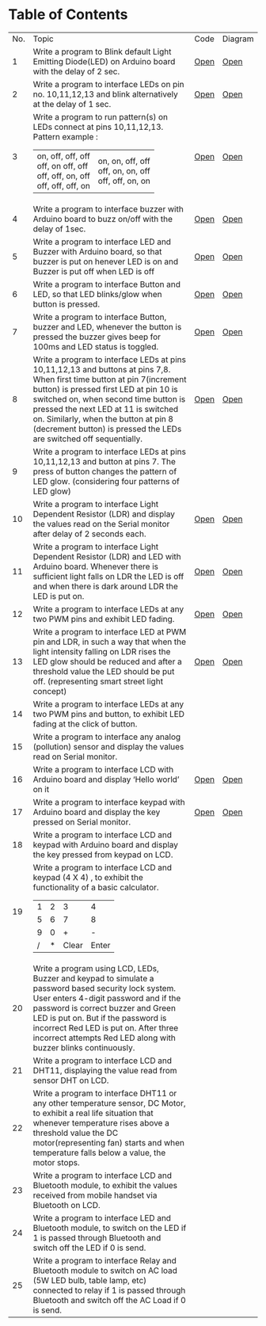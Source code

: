 # Table of Contents

<table>
<tr><td>No.</td><td>Topic</td><td>Code</td><td>Diagram</td></tr>

<tr>
<td>1</td>
<td>Write a program to Blink default Light Emitting Diode(LED) on Arduino board with the delay of 2 sec.</td>
<td><a href="https://github.com/rpkc/O-level-IoT-Project-Codes/blob/main/1/1.ino">Open</a></td>
<td><a href="https://raw.githubusercontent.com/rpkc/O-level-IoT-Project-Codes/main/1/1.png">Open</a></td>
</tr>

<tr>
<td>2</td>
<td>Write a program to interface LEDs on pin no. 10,11,12,13 and blink alternatively at the delay of 1 sec.</td>
<td><a href="https://github.com/rpkc/O-level-IoT-Project-Codes/blob/main/2/2.ino">Open</a></td>
<td><a href="https://raw.githubusercontent.com/rpkc/O-level-IoT-Project-Codes/main/2/2.png">Open</a></td>
</tr>

<tr>
<td>3</td>
<td>Write a program to run pattern(s) on LEDs connect at pins 10,11,12,13. <br>Pattern example : 
    <center>
    <table>
    <tr>
    <td>
    on, off, off, off<br>
    off, on off, off<br>
    off, off, on, off<br>
    off, off, off, on
    </td>
    <td>
    on, on, off, off<br>
    off, on, on, off<br>
    off, off, on, on
    </td>
    </tr>
    </table>
    </center>
</td>
<td><a href="https://github.com/rpkc/O-level-IoT-Project-Codes/blob/main/3/3.ino">Open</a></td>
<td><a href="https://raw.githubusercontent.com/rpkc/O-level-IoT-Project-Codes/main/3/3.png">Open</a></td>
</tr>


<tr>
<td>4</td>
<td> Write a program to interface buzzer with Arduino board to buzz on/off with the delay of 1sec.</td>
<td><a href="https://github.com/rpkc/O-level-IoT-Project-Codes/blob/main/4/4.ino">Open</a></td>
<td><a href="https://raw.githubusercontent.com/rpkc/O-level-IoT-Project-Codes/main/4/4.png">Open</a></td>
</tr>

<tr>
<td>5</td>
<td>Write a program to interface LED and Buzzer with Arduino board, so that buzzer is put on henever LED is on and Buzzer is put off when LED is off</td>
<td><a href="https://github.com/rpkc/O-level-IoT-Project-Codes/blob/main/5/5.ino">Open</a></td>
<td><a href="https://raw.githubusercontent.com/rpkc/O-level-IoT-Project-Codes/main/5/5.png">Open</a></td>
</tr>

<tr>
<td>6</td>
<td>Write a program to interface Button and LED, so that LED blinks/glow when button is pressed.</td>
<td><a href="https://github.com/rpkc/O-level-IoT-Project-Codes/blob/main/6/6.ino">Open</a></td>
<td><a href="https://raw.githubusercontent.com/rpkc/O-level-IoT-Project-Codes/main/6/6.png">Open</a></td>
</tr>

<tr>
<td>7</td>
<td> Write a program to interface Button, buzzer and LED, whenever the button is pressed the buzzer gives beep for 100ms and LED status is toggled.</td>
<td><a href="https://github.com/rpkc/O-level-IoT-Project-Codes/blob/main/7/7.ino">Open</a></td>
<td><a href="https://raw.githubusercontent.com/rpkc/O-level-IoT-Project-Codes/main/7/7.png">Open</a></td>
</tr>

<tr>
<td>8</td>
<td> Write a program to interface LEDs at pins 10,11,12,13 and buttons at pins 7,8. When first time button at pin 7(increment button) is pressed first LED at pin 10 is switched on, when second time button is pressed the next LED at 11 is switched on. Similarly, when the button at pin 8 (decrement button) is pressed the LEDs are switched off sequentially.</td>
<td><a href="https://github.com/rpkc/O-level-IoT-Project-Codes/blob/main/8/8.ino">Open</a></td>
<td><a href="https://raw.githubusercontent.com/rpkc/O-level-IoT-Project-Codes/main/8/8.png">Open</a></td>
</tr>

<tr>
<td>9</td>
<td> Write a program to interface LEDs at pins 10,11,12,13 and button at pins 7. The press of button changes the pattern of LED glow. (considering four patterns of LED glow)</td>
<td></td>
<td></td>
</tr>

<tr>
<td>10</td>
<td>Write a program to interface Light Dependent Resistor (LDR) and display the values read on the Serial monitor after delay of 2 seconds each.</td>
<td><a href="https://github.com/rpkc/O-level-IoT-Project-Codes/blob/main/10/10.ino">Open</a></td>
<td><a href="https://raw.githubusercontent.com/rpkc/O-level-IoT-Project-Codes/main/10/10.png">Open</a></td>
</tr>

<tr>
<td>11</td>
<td>Write a program to interface Light Dependent Resistor (LDR) and LED with Arduino board. Whenever there is sufficient light falls on LDR the LED is off and when there is dark around LDR the LED is put on.</td>
<td><a href="https://github.com/rpkc/O-level-IoT-Project-Codes/blob/main/11/11.ino">Open</a></td>
<td><a href="https://raw.githubusercontent.com/rpkc/O-level-IoT-Project-Codes/main/11/11.png">Open</a></td>
</tr>

<tr>
<td>12</td>
<td> Write a program to interface LEDs at any two PWM pins and exhibit LED fading.</td>
<td><a href="https://github.com/rpkc/O-level-IoT-Project-Codes/blob/main/12/12.ino">Open</a></td>
<td><a href="https://raw.githubusercontent.com/rpkc/O-level-IoT-Project-Codes/main/12/12.png">Open</a></td>
</tr>

<tr>
<td>13</td>
<td> Write a program to interface LED at PWM pin and LDR, in such a way that when the light intensity falling on LDR rises the LED glow should be reduced and after a threshold value the LED should be put off. (representing smart street light concept)</td>
<td><a href="https://github.com/rpkc/O-level-IoT-Project-Codes/blob/main/13/13.ino">Open</a></td>
<td><a href="https://raw.githubusercontent.com/rpkc/O-level-IoT-Project-Codes/main/13/13.png">Open</a></td>
</tr>

<tr>
<td>14</td>
<td> Write a program to interface LEDs at any two PWM pins and button, to exhibit LED fading at the click of button.</td>
<td></td>
<td></td>
</tr>

<tr>
<td>15</td>
<td> Write a program to interface any analog (pollution) sensor and display the values read on Serial monitor.</td>
<td></td>
<td></td>
</tr>

<tr>
<td>16</td>
<td> Write a program to interface LCD with Arduino board and display ‘Hello world’ on it</td>
<td><a href="https://github.com/rpkc/O-level-IoT-Project-Codes/blob/main/16/16.ino">Open</a></td>
<td><a href="https://raw.githubusercontent.com/rpkc/O-level-IoT-Project-Codes/main/16/16.png">Open</a></td>
</tr>

<tr>
<td>17</td>
<td> Write a program to interface keypad with Arduino board and display the key pressed  on Serial monitor.</td>
<td><a href="https://github.com/rpkc/O-level-IoT-Project-Codes/blob/main/17/17.ino">Open</a></td>
<td><a href="https://raw.githubusercontent.com/rpkc/O-level-IoT-Project-Codes/main/17/17.png">Open</a></td>
</tr>

<tr>
<td>18</td>
<td> Write a program to interface LCD and keypad with Arduino board and display the key pressed from keypad on LCD.</td>
<td></td>
<td></td>
</tr>

<tr>
<td>19</td>
<td>Write a program to interface LCD and keypad (4 X 4) , to exhibit the functionality of a basic calculator.
<table>
<tr><td>1</td><td>2</td><td>3</td><td>4</td></tr>
<tr><td>5</td><td>6</td><td>7</td><td>8</td></tr>
<tr><td>9</td><td>0</td><td>+</td><td>-</td></tr>
<tr><td>/</td><td>*</td><td>Clear</td><td>Enter</td></tr>
</table>

</td>
<td></td>
<td></td>
</tr>

<tr>
<td>20</td>
<td> Write a program using LCD, LEDs, Buzzer and keypad to simulate a password based security lock system. User enters 4-digit password and if the password is correct buzzer and Green LED is put on. But if the password is incorrect Red LED is put on. After three incorrect attempts Red LED along with buzzer blinks continuously.</td>
<td></td>
<td></td>
</tr>

<tr>
<td>21</td>
<td>Write a program to interface LCD and DHT11, displaying the value read from sensor DHT on LCD.</td>
<td></td>
<td></td>
</tr>


<tr>
<td>22</td>
<td> Write a program to interface DHT11 or any other temperature sensor, DC Motor, to exhibit a real life situation that whenever temperature rises above a threshold value the DC motor(representing fan) starts and when temperature falls below a value, the motor stops.</td>
<td></td>
<td></td>
</tr>

<tr>
<td>23</td>
<td> Write a program to interface LCD and Bluetooth module, to exhibit the values received from mobile handset via Bluetooth on LCD.</td>
<td></td>
<td></td>
</tr>

<tr>
<td>24</td>
<td> Write a program to interface LED and Bluetooth module, to switch on the LED if 1 is passed through Bluetooth and switch off the LED if 0 is send.</td>
<td></td>
<td></td>
</tr>

<tr>
<td>25</td>
<td>Write a program to interface Relay and Bluetooth module to switch on AC load (5W LED bulb, table lamp, etc) connected to relay if 1 is passed through Bluetooth and switch off the AC Load if 0 is send.</td>
<td></td>
<td></td>
</tr>

</table>